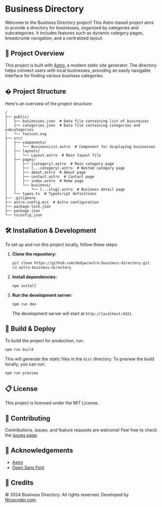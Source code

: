 # Business Directory

Welcome to the Business Directory project! This Astro-based project aims to provide a directory for businesses, organized by categories and subcategories. It includes features such as dynamic category pages, breadcrumb navigation, and a centralized layout.

## 🚀 Project Overview

This project is built with [Astro](https://astro.build), a modern static site generator. The directory helps connect users with local businesses, providing an easily navigable interface for finding various business categories.

## � Project Structure

Here's an overview of the project structure:

```plaintext
/
├── public/
│   ├── businesses.json  # Data file containing list of businesses
│   ├── categories.json  # Data file containing categories and subcategories
│   └── favicon.svg
├── src/
│   ├── components/
│   │   └── BusinessList.astro  # Component for displaying businesses
│   ├── layouts/
│   │   └── Layout.astro  # Main layout file
│   ├── pages/
│   │   ├── [category].astro  # Main category page
│   │   ├── [...category].astro  # Nested category page
│   │   ├── about.astro  # About page
│   │   ├── contact.astro  # Contact page
│   │   ├── index.astro  # Home page
│   │   └── business/
│   │       └── [...slug].astro  # Business detail page
│   └── types.ts  # TypeScript definitions
├── .gitignore
├── astro.config.mjs  # Astro configuration
├── package-lock.json
├── package.json
└── tsconfig.json
```

## 🛠 Installation & Development

To set up and run this project locally, follow these steps:

1. **Clone the repository:**

   ```sh
   git clone https://github.com/dodyw/astro-business-directory.git
   cd astro-business-directory
   ```

2. **Install dependencies:**

   ```sh
   npm install
   ```

3. **Run the development server:**

   ```sh
   npm run dev
   ```

   The development server will start at `http://localhost:4321`.

## 🚀 Build & Deploy

To build the project for production, run:

```sh
npm run build
```

This will generate the static files in the `dist` directory. To preview the build locally, you can run:

```sh
npm run preview
```

## 📋 License

This project is licensed under the MIT License.

## 🤝 Contributing

Contributions, issues, and feature requests are welcome! Feel free to check the [issues page](https://github.com/dodyw/astro-business-directory/issues).

## 🙏 Acknowledgements

- [Astro](https://astro.build)
- [Open Sans Font](https://fonts.google.com/specimen/Open+Sans)

## 🎉 Credits

&copy; 2024 Business Directory. All rights reserved. Developed by [Nicecoder.com](https://nicecoder.com).
